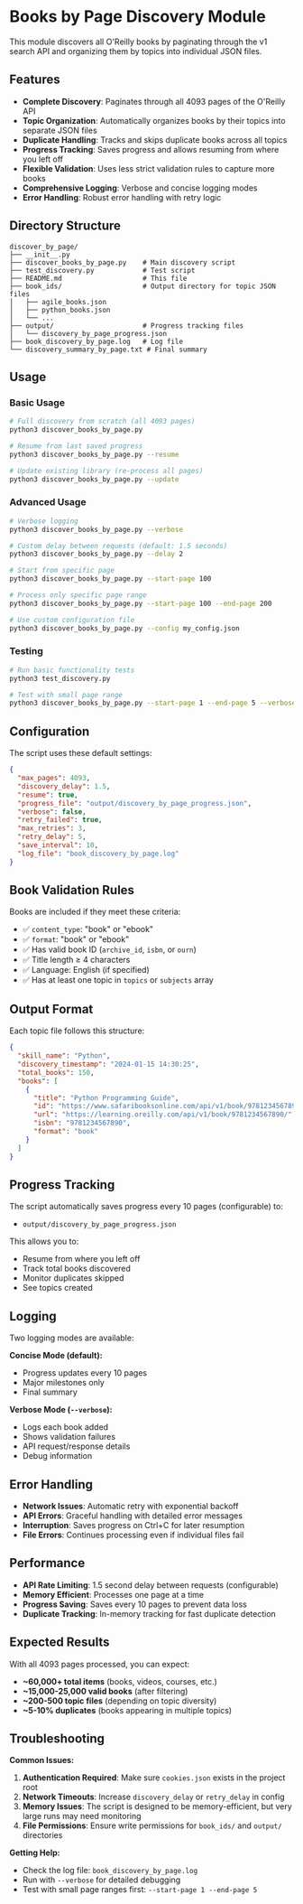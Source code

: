 # Books by Page Discovery Module

This module discovers all O'Reilly books by paginating through the v1 search API and organizing them by topics into individual JSON files.

## Features

- **Complete Discovery**: Paginates through all 4093 pages of the O'Reilly API
- **Topic Organization**: Automatically organizes books by their topics into separate JSON files
- **Duplicate Handling**: Tracks and skips duplicate books across all topics
- **Progress Tracking**: Saves progress and allows resuming from where you left off
- **Flexible Validation**: Uses less strict validation rules to capture more books
- **Comprehensive Logging**: Verbose and concise logging modes
- **Error Handling**: Robust error handling with retry logic

## Directory Structure

```
discover_by_page/
├── __init__.py
├── discover_books_by_page.py    # Main discovery script
├── test_discovery.py            # Test script
├── README.md                    # This file
├── book_ids/                    # Output directory for topic JSON files
│   ├── agile_books.json
│   ├── python_books.json
│   └── ...
├── output/                      # Progress tracking files
│   └── discovery_by_page_progress.json
├── book_discovery_by_page.log   # Log file
└── discovery_summary_by_page.txt # Final summary
```

## Usage

### Basic Usage

```bash
# Full discovery from scratch (all 4093 pages)
python3 discover_books_by_page.py

# Resume from last saved progress
python3 discover_books_by_page.py --resume

# Update existing library (re-process all pages)
python3 discover_books_by_page.py --update
```

### Advanced Usage

```bash
# Verbose logging
python3 discover_books_by_page.py --verbose

# Custom delay between requests (default: 1.5 seconds)
python3 discover_books_by_page.py --delay 2

# Start from specific page
python3 discover_books_by_page.py --start-page 100

# Process only specific page range
python3 discover_books_by_page.py --start-page 100 --end-page 200

# Use custom configuration file
python3 discover_books_by_page.py --config my_config.json
```

### Testing

```bash
# Run basic functionality tests
python3 test_discovery.py

# Test with small page range
python3 discover_books_by_page.py --start-page 1 --end-page 5 --verbose
```

## Configuration

The script uses these default settings:

```json
{
  "max_pages": 4093,
  "discovery_delay": 1.5,
  "resume": true,
  "progress_file": "output/discovery_by_page_progress.json",
  "verbose": false,
  "retry_failed": true,
  "max_retries": 3,
  "retry_delay": 5,
  "save_interval": 10,
  "log_file": "book_discovery_by_page.log"
}
```

## Book Validation Rules

Books are included if they meet these criteria:

- ✅ `content_type`: "book" or "ebook"
- ✅ `format`: "book" or "ebook" 
- ✅ Has valid book ID (`archive_id`, `isbn`, or `ourn`)
- ✅ Title length ≥ 4 characters
- ✅ Language: English (if specified)
- ✅ Has at least one topic in `topics` or `subjects` array

## Output Format

Each topic file follows this structure:

```json
{
  "skill_name": "Python",
  "discovery_timestamp": "2024-01-15 14:30:25",
  "total_books": 150,
  "books": [
    {
      "title": "Python Programming Guide",
      "id": "https://www.safaribooksonline.com/api/v1/book/9781234567890/",
      "url": "https://learning.oreilly.com/api/v1/book/9781234567890/",
      "isbn": "9781234567890",
      "format": "book"
    }
  ]
}
```

## Progress Tracking

The script automatically saves progress every 10 pages (configurable) to:
- `output/discovery_by_page_progress.json`

This allows you to:
- Resume from where you left off
- Track total books discovered
- Monitor duplicates skipped
- See topics created

## Logging

Two logging modes are available:

**Concise Mode (default):**
- Progress updates every 10 pages
- Major milestones only
- Final summary

**Verbose Mode (`--verbose`):**
- Logs each book added
- Shows validation failures
- API request/response details
- Debug information

## Error Handling

- **Network Issues**: Automatic retry with exponential backoff
- **API Errors**: Graceful handling with detailed error messages
- **Interruption**: Saves progress on Ctrl+C for later resumption
- **File Errors**: Continues processing even if individual files fail

## Performance

- **API Rate Limiting**: 1.5 second delay between requests (configurable)
- **Memory Efficient**: Processes one page at a time
- **Progress Saving**: Saves every 10 pages to prevent data loss
- **Duplicate Tracking**: In-memory tracking for fast duplicate detection

## Expected Results

With all 4093 pages processed, you can expect:
- **~60,000+ total items** (books, videos, courses, etc.)
- **~15,000-25,000 valid books** (after filtering)
- **~200-500 topic files** (depending on topic diversity)
- **~5-10% duplicates** (books appearing in multiple topics)

## Troubleshooting

**Common Issues:**

1. **Authentication Required**: Make sure `cookies.json` exists in the project root
2. **Network Timeouts**: Increase `discovery_delay` or `retry_delay` in config
3. **Memory Issues**: The script is designed to be memory-efficient, but very large runs may need monitoring
4. **File Permissions**: Ensure write permissions for `book_ids/` and `output/` directories

**Getting Help:**

- Check the log file: `book_discovery_by_page.log`
- Run with `--verbose` for detailed debugging
- Test with small page ranges first: `--start-page 1 --end-page 5`


